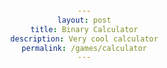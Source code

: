 ```yaml
---
layout: post
title: Binary Calculator
description: Very cool calculator
permalink: /games/calculator
---
```


<head>
    <meta charset="UTF-8">
    <meta name="viewport" content="width=device-width, initial-scale=1.0">
    <title>Binary Calculator with RGB Conversion</title>
    <style>
        body {
            font-family: Arial, sans-serif;
            text-align: center;
            margin: 20px;
        }

        .section {
            margin-bottom: 30px;
        }

        input {
            width: 200px;
            text-align: center;
            margin-right: 10px;
        }

        .output {
            font-size: 18px;
            margin-top: 10px;
        }

        .color-box {
            width: 150px;
            height: 150px;
            margin: 20px auto;
            border: 1px solid #000;
        }
    </style>
</head>
<body>
    <h1>Binary Calculator with RGB Conversion</h1>

    <!-- Binary Section 1 -->
    <div class="section">
        <h3>Binary 1 (Red)</h3>
        <input type="text" id="binary1" value="00000000">
        <button onclick="addOne('binary1')">+1</button>
        <button onclick="subtractOne('binary1')">-1</button>
        <div class="output" id="decimal1">Decimal: 0</div>
    </div>

    <!-- Binary Section 2 -->
    <div class="section">
        <h3>Binary 2 (Green)</h3>
        <input type="text" id="binary2" value="00000000">
        <button onclick="addOne('binary2')">+1</button>
        <button onclick="subtractOne('binary2')">-1</button>
        <div class="output" id="decimal2">Decimal: 0</div>
    </div>

    <!-- Binary Section 3 -->
    <div class="section">
        <h3>Binary 3 (Blue)</h3>
        <input type="text" id="binary3" value="00000000">
        <button onclick="addOne('binary3')">+1</button>
        <button onclick="subtractOne('binary3')">-1</button>
        <div class="output" id="decimal3">Decimal: 0</div>
    </div>

    <!-- RGB Color Display -->
    <h3>RGB Color</h3>
    <div class="color-box" id="colorBox"></div>

    <script>
        function addOne(id) {
            let binVal = document.getElementById(id).value;
            let decimal = parseInt(binVal, 2);

            if (decimal < 255) {
                decimal += 1;
            } else {
                decimal = 0; // Handle overflow
            }

            updateBinary(id, decimal);
        }

        function subtractOne(id) {
            let binVal = document.getElementById(id).value;
            let decimal = parseInt(binVal, 2);

            if (decimal > 0) {
                decimal -= 1;
            } else {
                decimal = 255; // Handle underflow
            }

            updateBinary(id, decimal);
        }

        function updateBinary(id, decimal) {
            let binaryValue = decimal.toString(2).padStart(8, '0');
            document.getElementById(id).value = binaryValue;

            // Update corresponding decimal display
            let decimalId = 'decimal' + id.charAt(id.length - 1);
            document.getElementById(decimalId).innerText = "Decimal: " + decimal;

            updateColor();
        }

        function updateColor() {
            // Get decimal values for Red, Green, and Blue
            let red = parseInt(document.getElementById('binary1').value, 2);
            let green = parseInt(document.getElementById('binary2').value, 2);
            let blue = parseInt(document.getElementById('binary3').value, 2);

            // Display color
            let rgb = `rgb(${red}, ${green}, ${blue})`;
            document.getElementById('colorBox').style.backgroundColor = rgb;
        }

        // Initialize color on page load
        updateColor();
    </script>
</body>